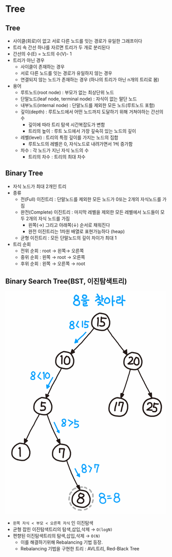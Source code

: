 # Tree

## Tree

- 사이클(회로)이 없고 서로 다른 노드를 잇는 경로가 유일한 그래프이다
- 트리 속 간선 하나를 자르면 트리가 두 개로 분리된다
- 간선의 수(E) = 노드의 수(V)- 1
- 트리가 아닌 경우
    - 사이클이 존재하는 경우
    - 서로 다른 노드를 잇는 경로가 유일하지 않는 경우
    - 연결되지 않는 노드가 존재하는 경우 (하나의 트리가 아닌 n개의 트리로 봄)
- 용어
    - 루트노드(root node) : 부모가 없는 최상단위 노드
    - 단말노드(leaf node, terminal node) : 자식이 없는 말단 노드
    - 내부노드(internal node) : 단말노드를 제외한 모든 노드(루트노드 포함)
    - 깊이(depth) : 루트노드에서 어떤 노드까지 도달하기 위해 거쳐야하는 간선의 수
        - 깊이에 따라 트리 탐색 시간복잡도가 변함
        - 트리의 높이 : 루트 노드에서 가장 깊숙히 있는 노드의 깊이
    - 레벨(level) : 트리의 특정 깊이를 가지는 노드의 집합
        - 루트노드의 레벨은 0, 자식노드로 내려가면서 1씩 증가함
    - 차수 : 각 노드가 지닌 자식 노드의 수
        - 트리의 차수 : 트리의 최대 차수
    

## Binary Tree

- 자식 노드가 최대 2개인 트리
- 종류
    - 전(Full) 이진트리 : 단말노드를 제외한 모든 노드가 0또는 2개의 자식노드를 가짐
    - 완전(Complete) 이진트리 : 마지막 레벨을 제외한 모든 레벨에서 노드들이 모두 2개의 자식 노드를 가짐
        - 왼쪽(→) 그리고 아래쪽(↓) 순서로 채워진다
        - 완전 이진트리는 1차원 배열로 표현가능하다 (heap)
    - 균형 이진트리 : 모든 단말노드의 깊이 차이가 최대 1
- 트리 순회
    - 전위 순회 : root → 왼쪽→ 오른쪽
    - 중위 순회 : 왼쪽 → root → 오른쪽
    - 후위 순회 : 왼쪽 → 오른쪽 → root
    

## Binary Search Tree(BST, 이진탐색트리)

![Untitled](Tree%206c73d/Untitled.png)

- `왼쪽 자식 < 부모 < 오른쪽 자식` 인 이진탐색
- 균형 잡힌 이진탐색트리의 탐색,삽입,삭제 → `O(logN)`
- 편향된 이진탐색트리의 탐색,삽입,삭제 → `O(N)`
    - 이를 해결하기위해 Rebalancing 기법 등장.
    - Rebalancing 기법을 구현한 트리 : AVL트리, Red-Black Tree